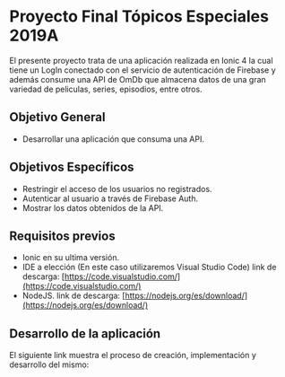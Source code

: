 # Proyecto Final Tópicos Especiales 2019A

El presente proyecto trata de una aplicación realizada en Ionic 4 la cual tiene un LogIn conectado con el servicio de autenticación de Firebase y además consume una API de OmDb que almacena datos de una gran variedad de peliculas, series, episodios, entre otros.

## Objetivo General

 - Desarrollar una aplicación que consuma una API.

## Objetivos Específicos

 - Restringir el acceso de los usuarios no registrados.
 - Autenticar al usuario a través de Firebase Auth.
 - Mostrar los datos obtenidos de la API. 

## Requisitos previos

 - Ionic en su ultima versión.
 - IDE a elección (En este caso utilizaremos Visual Studio Code)
link de descarga:  [https://code.visualstudio.com/](https://code.visualstudio.com/)
 - NodeJS.
link de descarga: [https://nodejs.org/es/download/](https://nodejs.org/es/download/)


## Desarrollo de la aplicación

El siguiente link muestra el proceso de creación, implementación y desarrollo del mismo: 

